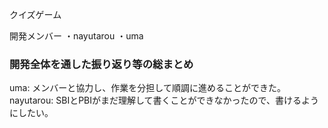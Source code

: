 クイズゲーム

開発メンバー
・nayutarou
・uma

### 開発全体を通した振り返り等の総まとめ
uma: メンバーと協力し、作業を分担して順調に進めることができた。
nayutarou: SBIとPBIがまだ理解して書くことができなかったので、書けるようにしたい。
